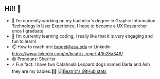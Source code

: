 ## Hi!! 👋

- 🔭 I’m currently working on my bachelor's degree in Graphic Information Technology in User Experience, I hope to become a UX Researcher once I graduate.
- 🌱 I’m currently learning coding, I really like that it is very engaging and fun to learn!
- 📫 How to reach me: brogel@asu.edu or Linkedin https://www.linkedin.com/in/beatriz-rogel-43b28a349/
- 😄 Pronouns: She/Her
- ⚡ Fun fact: I have two Catahoula Leopard dogs named Darla and Ash they are my babies.🐶🐶
[![Beatriz's GitHub stats](https://github-readme-stats.vercel.app/api?username=BeatrizRogel&show_icons=true&theme=dark)](https://github.com/anuraghazra/github-readme-stats)

